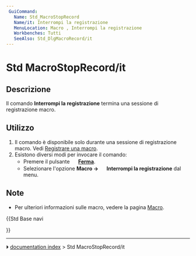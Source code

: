 ```yaml
---
 GuiCommand:
   Name: Std_MacroStopRecord
   Name/it: Interrompi la registrazione
   MenuLocation: Macro , Interrompi la registrazione
   Workbenches: Tutti
   SeeAlso: Std_DlgMacroRecord/it
---
```


# Std MacroStopRecord/it



## Descrizione

Il comando **Interrompi la registrazione** termina una sessione di registrazione macro.



## Utilizzo

1.  Il comando è disponibile solo durante una sessione di registrazione macro. Vedi [Registrare una macro](Std_DlgMacroRecord/it.md).
2.  Esistono diversi modi per invocare il comando:
    -   Premere il pulsante **<img src="images/Std_MacroStopRecord.svg" width=16px> [Ferma](Std_MacroStopRecord/it.md)**.
    -   Selezionare l\'opzione **Macro → <img src="images/Std_MacroStopRecord.svg" width=16px> Interrompi la registrazione** dal menu.



## Note

-   Per ulteriori informazioni sulle macro, vedere la pagina [Macro](Macros/it.md).





{{Std Base navi

}}



---
⏵ [documentation index](../README.md) > Std MacroStopRecord/it
